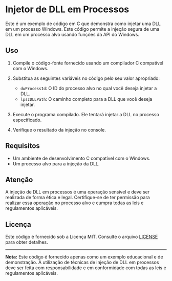 # Injetor de DLL em Processos

Este é um exemplo de código em C que demonstra como injetar uma DLL em um processo Windows. Este código permite a injeção segura de uma DLL em um processo alvo usando funções da API do Windows.

## Uso

1. Compile o código-fonte fornecido usando um compilador C compatível com o Windows.

2. Substitua as seguintes variáveis no código pelo seu valor apropriado:
   - `dwProcessId`: O ID do processo alvo no qual você deseja injetar a DLL.
   - `lpszDLLPath`: O caminho completo para a DLL que você deseja injetar.

3. Execute o programa compilado. Ele tentará injetar a DLL no processo especificado.

4. Verifique o resultado da injeção no console.

## Requisitos

- Um ambiente de desenvolvimento C compatível com o Windows.
- Um processo alvo para a injeção da DLL.

## Atenção

A injeção de DLL em processos é uma operação sensível e deve ser realizada de forma ética e legal. Certifique-se de ter permissão para realizar essa operação no processo alvo e cumpra todas as leis e regulamentos aplicáveis.

## Licença

Este código é fornecido sob a Licença MIT. Consulte o arquivo [LICENSE](LICENSE) para obter detalhes.

---

**Nota:** Este código é fornecido apenas como um exemplo educacional e de demonstração. A utilização de técnicas de injeção de DLL em processos deve ser feita com responsabilidade e em conformidade com todas as leis e regulamentos aplicáveis.
